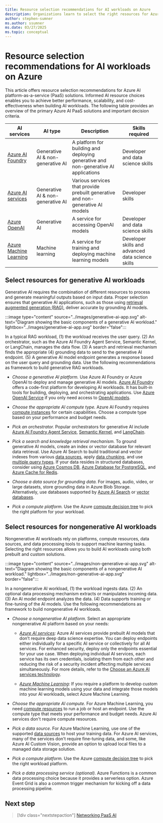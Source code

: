 ```yaml
---
title: Resource selection recommendations for AI workloads on Azure
description: Organizations learn to select the right resources for Azure AI workloads with recommendations and best practices.
author: stephen-sumner
ms.author: ssumner
ms.date: 03/27/2025
ms.topic: conceptual
---
```


# Resource selection recommendations for AI workloads on Azure

This article offers resource selection recommendations for Azure AI platform-as-a-service (PaaS) solutions. Informed AI resource choices enables you to achieve better performance, scalability, and cost-effectiveness when building AI workloads. The following table provides an overview of the primary Azure AI PaaS solutions and important decision criteria.

| AI services | AI type | Description | Skills required |
|---------|------------|---------| --- |
| [Azure AI Foundry](/azure/ai-foundry/what-is-azure-ai-foundry) | Generative AI & non-generative AI | A platform for building and deploying generative and non-generative AI applications | Developer and data science skills |
| [Azure AI services](/azure/ai-services/what-are-ai-services) | Generative AI & non-generative AI | Various services that provide prebuilt generative and non-generative AI models | Developer skills |
| [Azure OpenAI](/azure/ai-services/openai/) | Generative AI | A service for accessing OpenAI models | Developer and data science skills |
| [Azure Machine Learning](/azure/machine-learning/overview-what-is-azure-machine-learning?view=azureml-api-2) | Machine learning | A service for training and deploying machine learning models | Developer skills and advanced data science skills |

## Select resources for generative AI workloads

Generative AI requires the combination of different resources to process and generate meaningful outputs based on input data. Proper selection ensures that generative AI applications, such as those using [retrieval augmented generation (RAG)](/azure/architecture/ai-ml/guide/rag/rag-solution-design-and-evaluation-guide), deliver accurate by grounding AI models.

:::image type="content" source="../images/generative-ai-app.svg" alt-text="Diagram showing the basic components of a generative AI workload." lightbox="../images/generative-ai-app.svg" border="false":::

In a typical RAG workload, (1) the workload receives the user query. (2) An orchestrator, such as the Azure AI Foundry Agent Service, Semantic Kernel, or LangChain, manages the data flow. (3) A search and retrieval mechanism finds the appropriate (4) grounding data to send to the generative AI endpoint. (5) A generative AI model endpoint generates a response based on the user query and grounding data. Use the following recommendations as framework to build generative RAG workloads.

- *Choose a generative AI platform.* Use Azure AI Foundry or Azure OpenAI to deploy and manage generative AI models. [Azure AI Foundry](/azure/ai-studio/what-is-ai-studio) offers a code-first platform for developing AI workloads. It has built-in tools for building, deploying, and orchestrating applications. Use [Azure OpenAI Service](/azure/ai-services/openai/overview) if you only need access to [OpenAI models](/azure/ai-services/openai/concepts/models).

- *Choose the appropriate AI compute type.* Azure AI Foundry requires [compute instances](/azure/ai-studio/how-to/create-manage-compute) for certain capabilities. Choose a compute type based on your performance and budget needs.

- *Pick an orchestrator.* Popular orchestrators for generative AI include [Azure AI Foundry Agent Service](/azure/ai-services/agents/overview), [Semantic Kernel](/semantic-kernel/overview/), and [LangChain](https://python.langchain.com/v0.2/docs/integrations/platforms/microsoft/).

- *Pick a search and knowledge retrieval mechanism.* To ground generative AI models, create an index or vector database for relevant data retrieval. Use Azure AI Search to build traditional and vector indexes from various [data sources](/azure/search/search-indexer-overview#supported-data-sources), apply [data chunking](/azure/search/vector-search-integrated-vectorization), and use [multiple query types](/azure/search/search-query-overview#types-of-queries). If your data resides in structured databases, consider using [Azure Cosmos DB](/azure/cosmos-db/vector-database), [Azure Database for PostgreSQL](/azure/postgresql/flexible-server/how-to-use-pgvector), and [Azure Cache for Redis](/azure/azure-cache-for-redis/cache-overview-vector-similarity).

- *Choose a data source for grounding data.* For images, audio, video, or large datasets, store grounding data in Azure Blob Storage. Alternatively, use databases supported by [Azure AI Search](/azure/search/search-indexer-overview#supported-data-sources) or [vector databases](/dotnet/ai/conceptual/vector-databases#available-vector-database-solutions).

- *Pick a compute platform.* Use the Azure [compute decision tree](/azure/architecture/guide/technology-choices/compute-decision-tree) to pick the right  platform for your workload.

## Select resources for nongenerative AI workloads

Nongenerative AI workloads rely on platforms, compute resources, data sources, and data processing tools to support machine learning tasks. Selecting the right resources allows you to build AI workloads using both prebuilt and custom solutions.

:::image type="content" source="../images/non-generative-ai-app.svg" alt-text="Diagram showing the basic components of a nongenerative AI workload." lightbox="../images/non-generative-ai-app.svg" border="false":::

In a nongenerative AI workload, (1) the workload ingests data. (2) An optional data processing mechanism extracts or manipulates incoming data. (3) An AI model endpoint analyzes the data. (4) Data supports training or fine-tuning of the AI models. Use the following recommendations as framework to build nongenerative AI workloads.

- *Choose a nongenerative AI platform.* Select an appropriate nongenerative AI platform based on your needs:

    - *[Azure AI services](/azure/ai-services/what-are-ai-services):* Azure AI services provide prebuilt AI models that don’t require deep data science expertise. You can deploy endpoints either individually for a specific AI service or collectively for all AI services. For enhanced security, deploy only the endpoints essential for your use case. When deploying individual AI services, each service has its own credentials, isolating them from each other and reducing the risk of a security incident affecting multiple services simultaneously. For more details, refer to the [Choose an Azure AI services technology](/azure/architecture/data-guide/technology-choices/cognitive-services). 
    
    - *[Azure Machine Learning](/azure/machine-learning/overview-what-is-azure-machine-learning):* If you require a platform to develop custom machine learning models using your data and integrate those models into your AI workloads, select Azure Machine Learning.

- *Choose the appropriate AI compute.* For Azure Machine Learning, you need [compute resources](/azure/machine-learning/concept-azure-machine-learning-v2) to run a job or host an endpoint. Use the compute type that meets your performance and budget needs. Azure AI services don't require compute resources.

- *Pick a data source.* For Azure Machine Learning, use one of the supported [data sources](/azure/machine-learning/how-to-access-data#supported-data-storage-service-types) to host your training data. For Azure AI services, many of the services don't require fine-tuning data, and some, like Azure AI Custom Vision, provide an option to upload local files to a managed data storage solution.

- *Pick a compute platform.* Use the Azure [compute decision tree](/azure/architecture/guide/technology-choices/compute-decision-tree) to pick the right workload platform.

- *Pick a data processing service (optional).* Azure Functions is a common data processing choice because it provides a serverless option. Azure Event Grid is also a common trigger mechanism for kicking off a data processing pipeline.

## Next step

> [!div class="nextstepaction"]
> [Networking PaaS AI](../platform/networking.md)
